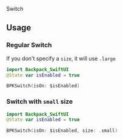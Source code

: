 Switch

## Usage

### Regular Switch
If you don't specify a `size`, it will use `.large`

```swift
import Backpack_SwiftUI
@State var isEnabled = true

BPKSwitch(isOn: $isEnabled)
```

### Switch with `small` size
```swift
import Backpack_SwiftUI
@State var isEnabled = true

BPKSwitch(isOn: $isEnabled, size: .small)
```
